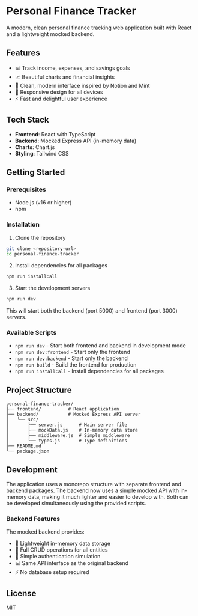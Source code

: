 # Personal Finance Tracker

A modern, clean personal finance tracking web application built with React and a lightweight mocked backend.

## Features

- 📊 Track income, expenses, and savings goals
- 📈 Beautiful charts and financial insights
- 🎨 Clean, modern interface inspired by Notion and Mint
- 📱 Responsive design for all devices
- ⚡ Fast and delightful user experience

## Tech Stack

- **Frontend**: React with TypeScript
- **Backend**: Mocked Express API (in-memory data)
- **Charts**: Chart.js  
- **Styling**: Tailwind CSS

## Getting Started

### Prerequisites

- Node.js (v16 or higher)
- npm

### Installation

1. Clone the repository
```bash
git clone <repository-url>
cd personal-finance-tracker
```

2. Install dependencies for all packages
```bash
npm run install:all
```

3. Start the development servers
```bash
npm run dev
```

This will start both the backend (port 5000) and frontend (port 3000) servers.

### Available Scripts

- `npm run dev` - Start both frontend and backend in development mode
- `npm run dev:frontend` - Start only the frontend
- `npm run dev:backend` - Start only the backend
- `npm run build` - Build the frontend for production
- `npm run install:all` - Install dependencies for all packages

## Project Structure

```
personal-finance-tracker/
├── frontend/          # React application
├── backend/           # Mocked Express API server
│   └── src/
│       ├── server.js      # Main server file
│       ├── mockData.js    # In-memory data store
│       ├── middleware.js  # Simple middleware
│       └── types.js       # Type definitions
├── README.md
└── package.json
```

## Development

The application uses a monorepo structure with separate frontend and backend packages. The backend now uses a simple mocked API with in-memory data, making it much lighter and easier to develop with. Both can be developed simultaneously using the provided scripts.

### Backend Features

The mocked backend provides:
- 🚀 Lightweight in-memory data storage
- 🔄 Full CRUD operations for all entities
- 🔐 Simple authentication simulation
- 📊 Same API interface as the original backend
- ⚡ No database setup required

## License

MIT